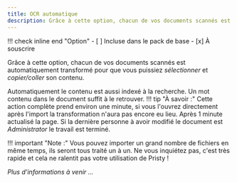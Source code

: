 ```yaml
---
title: OCR automatique
description: Grâce à cette option, chacun de vos documents scannés est automatiquement transformé pour que vous puissiez *sélectionner* et *copier/coller* son contenu.
---
```


<!--
  Copyright 2022 - Jeci SARL - https://jeci.fr

  Permission is granted to copy, distribute and/or modify this document
  under the terms of the GNU Free Documentation License, Version 1.3
  or any later version published by the Free Software Foundation;
  with no Invariant Sections, no Front-Cover Texts, and no Back-Cover Texts.
  A copy of the license is included in the section entitled "GNU
  Free Documentation License".

  You should have received a copy of the GNU Free Documentation License
  along with this program.  If not, see http://www.gnu.org/licenses/.
-->

!!! check inline end "Option"
        - [ ] Incluse dans le pack de base
        - [x] À souscrire

Grâce à cette option, chacun de vos documents scannés est automatiquement transformé pour que vous puissiez *sélectionner* et *copier/coller* son contenu.

Automatiquement le contenu est aussi indexé à la recherche. Un mot contenu dans le document suffit à le retrouver.
!!! tip "À savoir :"
      Cette action complète prend environ une minute, si vous l'ouvrez directement après l'import la transformation n'aura pas encore eu lieu.
      Après 1 minute actualisé la page.
      Si la dernière personne à avoir modifié le document est _Administrator_ le travail est terminé.

!!! important "Note :"
      Vous pouvez importer un grand nombre de fichiers en même temps, ils seront tous traité un à un. Ne vous inquiétez pas, c'est très rapide et cela ne ralentit pas votre utilisation de Pristy !


*Plus d'informations à venir ...*
